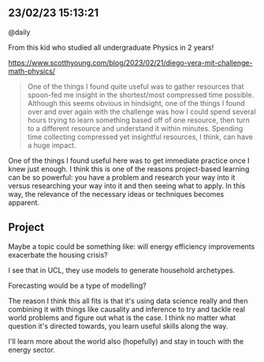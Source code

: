 ## 23/02/23 15:13:21
@daily

From this kid who studied all undergraduate Physics in 2 years! 

https://www.scotthyoung.com/blog/2023/02/21/diego-vera-mit-challenge-math-physics/

> One of the things I found quite useful was to gather resources that spoon-fed me insight in the shortest/most
compressed time possible. Although this seems obvious in hindsight, one of the things I found over and over again with
the challenge was how I could spend several hours trying to learn something based off of one resource, then turn to a
different resource and understand it within minutes. Spending time collecting compressed yet insightful resources, I
think, can have a huge impact.

One of the things I found useful here was to get immediate practice once I knew just enough. I think this is one of the
reasons project-based learning can be so powerful: you have a problem and research your way into it versus researching
your way into it and then seeing what to apply. In this way, the relevance of the necessary ideas or techniques becomes
apparent.

## Project

Maybe a topic could be something like: will energy efficiency improvements exacerbate the housing crisis?

I see that in UCL, they use models to generate household archetypes. 

Forecasting would be a type of modelling?

The reason I think this all fits is that it's using data science really and then combining it with things like causality
and inference to try and tackle real world problems and figure out what is the case. I think no matter what question
it's directed towards, you learn useful skills along the way.

I'll learn more about the world also (hopefully) and stay in touch with the energy sector.

